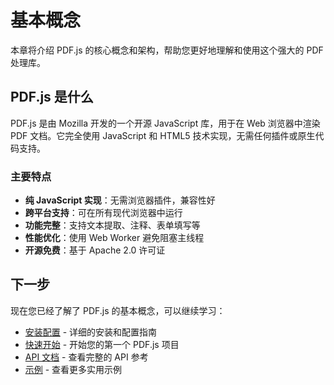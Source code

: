 # 基本概念

本章将介绍 PDF.js 的核心概念和架构，帮助您更好地理解和使用这个强大的 PDF 处理库。

## PDF.js 是什么

PDF.js 是由 Mozilla 开发的一个开源 JavaScript 库，用于在 Web 浏览器中渲染 PDF 文档。它完全使用 JavaScript 和 HTML5 技术实现，无需任何插件或原生代码支持。

### 主要特点

- **纯 JavaScript 实现**：无需浏览器插件，兼容性好
- **跨平台支持**：可在所有现代浏览器中运行
- **功能完整**：支持文本提取、注释、表单填写等
- **性能优化**：使用 Web Worker 避免阻塞主线程
- **开源免费**：基于 Apache 2.0 许可证

## 下一步

现在您已经了解了 PDF.js 的基本概念，可以继续学习：

- [安装配置](/guide/installation) - 详细的安装和配置指南
- [快速开始](/guide/getting-started) - 开始您的第一个 PDF.js 项目
- [API 文档](/api/) - 查看完整的 API 参考
- [示例](/examples/) - 查看更多实用示例
